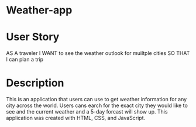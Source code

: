 # Weather-app
# User Story
AS A traveler
I WANT to see the weather outlook for muiltple cities
SO THAT I can plan a trip

# Description 
This is an application that users can use to get weather information for any city across the world. Users cans earch for the exact city they would like to see and the current weather and a 5-day forcast will show up.
This application was created with HTML, CSS, and JavaScript.